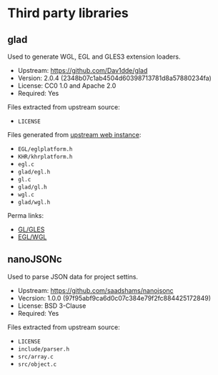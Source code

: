 # Third party libraries


## glad
Used to generate WGL, EGL and GLES3 extension loaders.

- Upstream: https://github.com/Dav1dde/glad
- Version: 2.0.4 (2348b07c1ab4504d60398713781d8a57880234fa)
- License: CC0 1.0 and Apache 2.0
- Required: Yes

Files extracted from upstream source:
- `LICENSE`

Files generated from [upstream web instance](https://gen.glad.sh/):
- `EGL/eglplatform.h`
- `KHR/khrplatform.h`
- `egl.c`
- `glad/egl.h`
- `gl.c`
- `glad/gl.h`
- `wgl.c`
- `glad/wgl.h`

Perma links:
- [GL/GLES](https://gen.glad.sh/#generator=c&api=gl%3D3.3%2Cgles2%3D3.0&profile=gl%3Dcore%2Cgles1%3Dcommon&extensions=GL_ARB_debug_output%2CGL_ARB_ES3_compatibility&options=LOADER%2CMERGE%2CMERGE)
- [EGL/WGL](https://gen.glad.sh/#generator=c&api=egl%3D1.5%2Cwgl%3D1.0&profile=gl%3Dcore%2Cgles1%3Dcommon&extensions=EGL_KHR_create_context%2CEGL_KHR_platform_android%2CEGL_KHR_platform_wayland%2CEGL_KHR_platform_x11%2CWGL_ARB_create_context%2CWGL_ARB_create_context_profile%2CWGL_ARB_extensions_string%2CWGL_ARB_pixel_format%2CWGL_EXT_create_context_es2_profile&options=LOADER%2CMERGE)


## nanoJSONc
Used to parse JSON data for project settins.

- Upstream: https://github.com/saadshams/nanojsonc
- Vecrsion: 1.0.0 (97f95abf9ca6d0c07c384e79f2fc884425172849)
- License: BSD 3-Clause
- Required: Yes

Files extracted from upstream source:
- `LICENSE`
- `include/parser.h`
- `src/array.c`
- `src/object.c`